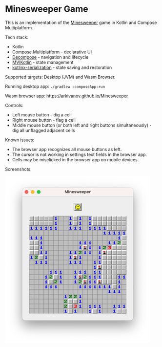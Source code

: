 # Minesweeper Game

This is an implementation of the [Minesweeper](https://en.wikipedia.org/wiki/Minesweeper_(video_game)) game in Kotlin and Compose Multiplatform. 

Tech stack:

- Kotlin
- [Compose Multiplatform](https://github.com/JetBrains/compose-multiplatform) - declarative UI
- [Decompose](https://github.com/arkivanov/Decompose) - navigation and lifecycle
- [MVIKotlin](https://github.com/arkivanov/MVIKotlin) - state management
- [kotlinx-serialization](https://github.com/Kotlin/kotlinx.serialization) - state saving and restoration

Supported targets: Desktop (JVM) and Wasm Browser.

Running desktop app: `./gradlew :composeApp:run`

Wasm browser app: https://arkivanov.github.io/Minesweeper

Controls:

- Left mouse button - dig a cell
- Right mouse button - flag a cell
- Middle mouse button (or both left and right buttons simultaneously) - dig all unflagged adjacent cells

Known issues:

- The browser app recognizes all mouse buttons as left.
- The cursor is not working in settings text fields in the browser app.
- Cells may be misclicked in the browser app on mobile devices.

Screenshots:

![Desktop app](assets/desktop_app.png)
